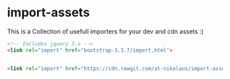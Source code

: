 # import-assets
This is a Collection of usefull importers for your dev and cdn assets :)
```HTML
<!-- Includes jquery 3.x -->
<link rel="import" href="bootstrap-3.3.7/import.html">


<link rel="import" href="https://cdn.rawgit.com/at-nikolaus/import-assets/master/bootstrap-3.3.7/import.html">
 ```
